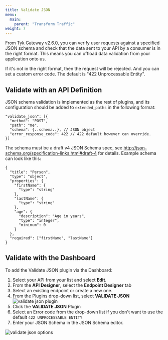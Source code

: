 ```yaml
---
title: Validate JSON
menu:
  main:
    parent: "Transform Traffic"
weight: 7 
---
```


From Tyk Gateway v2.6.0, you can verify user requests against a specified JSON schema and check that the data sent to your API by a consumer is in the right format. This means you can offload data validation from your application onto us.

If it's not in the right format, then the request will be rejected. And you can set a custom error code. The default is "422 Unprocessable Entity".

## <a name="validate-with-api"></a> Validate with an API Definition

JSON schema validation is implemented as the rest of plugins, and its configuration should be added to `extended_paths` in the following format:

```{.json}
"validate_json": [{
  "method": "POST",
  "path": "me",
  "schema": {..schema..}, // JSON object
  "error_response_code": 422 // 422 default however can override.
}]
```

The schema must be a draft v4 JSON Schema spec, see http://json-schema.org/specification-links.html#draft-4 for details. Example schema can look like this:

```{.json}
{
  "title": "Person",
  "type": "object",
  "properties": {
    "firstName": {
      "type": "string"
    },
    "lastName": {
      "type": "string"
    },
    "age": {
      "description": "Age in years",
      "type": "integer",
      "minimum": 0
    }
  },
  "required": ["firstName", "lastName"]
}
```

## <a name="validate-with-dashboard"></a> Validate with the Dashboard

To add the Validate JSON plugin via the Dashboard:

1. Select your API from your list and select **Edit**.
2. From the **API Designer**, select the **Endpoint Designer** tab
3. Select an existing endpoint or create a new one.
4. From the Plugins drop-down list, select **VALIDATE JSON**
![validate json plugin][1]
5. Click the **VALIDATE JSON** Plugin
6. Select an Error code from the drop-down list if you don't want to use the default `422 UNPROCESSABLE ENTITY`
7. Enter your JSON Schema in the JSON Schema editor.

![validate json options][2]


[1]: /docs/img/dashboard/system-management/validate_json_plugin.png
[2]: /docs/img/dashboard/system-management/validate_json_options.png